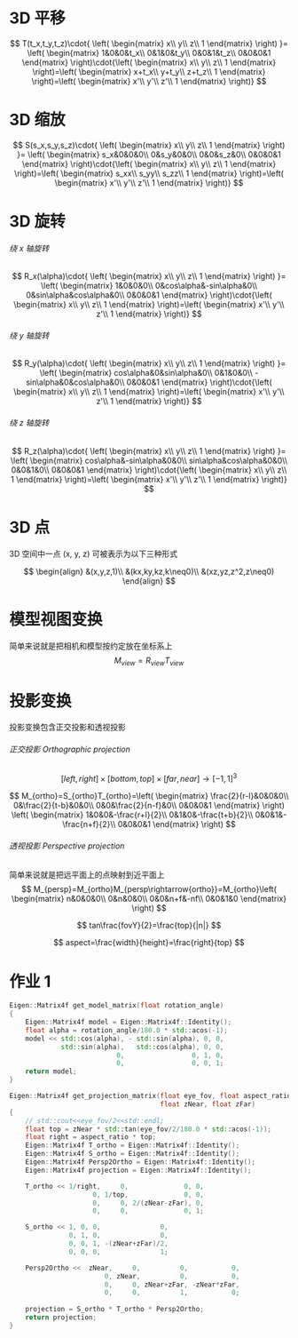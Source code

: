# 3D 平移

$$
T(t_x,t_y,t_z)\cdot{
\left(
\begin{matrix}
x\\
y\\
z\\
1
\end{matrix}
\right)
}=
\left(
\begin{matrix}
1&0&0&t_x\\
0&1&0&t_y\\
0&0&1&t_z\\
0&0&0&1
\end{matrix}
\right)\cdot{\left(
\begin{matrix}
x\\
y\\
z\\
1
\end{matrix}
\right)=\left(
\begin{matrix}
x+t_x\\
y+t_y\\
z+t_z\\
1
\end{matrix}
\right)=\left(
\begin{matrix}
x'\\
y'\\
z'\\
1
\end{matrix}
\right)}
$$

# 3D 缩放

$$
S(s_x,s_y,s_z)\cdot{
\left(
\begin{matrix}
x\\
y\\
z\\
1
\end{matrix}
\right)
}=
\left(
\begin{matrix}
s_x&0&0&0\\
0&s_y&0&0\\
0&0&s_z&0\\
0&0&0&1
\end{matrix}
\right)\cdot{\left(
\begin{matrix}
x\\
y\\
z\\
1
\end{matrix}
\right)=\left(
\begin{matrix}
s_xx\\
s_yy\\
s_zz\\
1
\end{matrix}
\right)=\left(
\begin{matrix}
x'\\
y'\\
z'\\
1
\end{matrix}
\right)}
$$

# 3D 旋转

###### 绕 x 轴旋转

$$
R_x(\alpha)\cdot{
\left(
\begin{matrix}
x\\
y\\
z\\
1
\end{matrix}
\right)
}=
\left(
\begin{matrix}
1&0&0&0\\
0&cos\alpha&-sin\alpha&0\\
0&sin\alpha&cos\alpha&0\\
0&0&0&1
\end{matrix}
\right)\cdot{\left(
\begin{matrix}
x\\
y\\
z\\
1
\end{matrix}
\right)=\left(
\begin{matrix}
x'\\
y'\\
z'\\
1
\end{matrix}
\right)}
$$

###### 绕 y 轴旋转

$$
R_y(\alpha)\cdot{
\left(
\begin{matrix}
x\\
y\\
z\\
1
\end{matrix}
\right)
}=
\left(
\begin{matrix}
cos\alpha&0&sin\alpha&0\\
0&1&0&0\\
-sin\alpha&0&cos\alpha&0\\
0&0&0&1
\end{matrix}
\right)\cdot{\left(
\begin{matrix}
x\\
y\\
z\\
1
\end{matrix}
\right)=\left(
\begin{matrix}
x'\\
y'\\
z'\\
1
\end{matrix}
\right)}
$$

###### 绕 z 轴旋转

$$
R_z(\alpha)\cdot{
\left(
\begin{matrix}
x\\
y\\
z\\
1
\end{matrix}
\right)
}=
\left(
\begin{matrix}
cos\alpha&-sin\alpha&0&0\\
sin\alpha&cos\alpha&0&0\\
0&0&1&0\\
0&0&0&1
\end{matrix}
\right)\cdot{\left(
\begin{matrix}
x\\
y\\
z\\
1
\end{matrix}
\right)=\left(
\begin{matrix}
x'\\
y'\\
z'\\
1
\end{matrix}
\right)}
$$

# 3D 点

3D 空间中一点 (x, y, z) 可被表示为以下三种形式

$$
\begin{align}
&(x,y,z,1)\\
&(kx,ky,kz,k\neq0)\\
&(xz,yz,z^2,z\neq0)
\end{align}
$$

# 模型视图变换

简单来说就是把相机和模型按约定放在坐标系上
$$
M_{view}=R_{view}T_{view}
$$

# 投影变换

投影变换包含正交投影和透视投影

###### 正交投影 Orthographic projection

$$
[left,right]\times[bottom,top]\times[far,near]\rightarrow[-1,1]^3
$$

$$
M_{ortho}=S_{ortho}T_{ortho}=\left(
\begin{matrix}
\frac{2}{r-l}&0&0&0\\
0&\frac{2}{t-b}&0&0\\
0&0&\frac{2}{n-f}&0\\
0&0&0&1
\end{matrix}
\right)
\left(
\begin{matrix}
1&0&0&-\frac{r+l}{2}\\
0&1&0&-\frac{t+b}{2}\\
0&0&1&-\frac{n+f}{2}\\
0&0&0&1
\end{matrix}
\right)
$$

###### 透视投影 Perspective projection

简单来说就是把远平面上的点映射到近平面上
$$
M_{persp}=M_{ortho}M_{persp\rightarrow{ortho}}=M_{ortho}\left(
\begin{matrix}
n&0&0&0\\
0&n&0&0\\
0&0&n+f&-nf\\
0&0&1&0
\end{matrix}
\right)
$$

$$
tan\frac{fovY}{2}=\frac{top}{|n|}
$$

$$
aspect=\frac{width}{height}=\frac{right}{top}
$$

# 作业 1

```c++
Eigen::Matrix4f get_model_matrix(float rotation_angle)
{
    Eigen::Matrix4f model = Eigen::Matrix4f::Identity();
    float alpha = rotation_angle/180.0 * std::acos(-1);
    model << std::cos(alpha), - std::sin(alpha), 0, 0,
             std::sin(alpha),   std::cos(alpha), 0, 0,
                           0,                 0, 1, 0,
                           0,                 0, 0, 1;
    return model;
}

Eigen::Matrix4f get_projection_matrix(float eye_fov, float aspect_ratio,
                                      float zNear, float zFar)
{
    // std::cout<<eye_fov/2<<std::endl;
    float top = zNear * std::tan(eye_fov/2/180.0 * std::acos(-1));
    float right = aspect_ratio * top;
    Eigen::Matrix4f T_ortho = Eigen::Matrix4f::Identity();
    Eigen::Matrix4f S_ortho = Eigen::Matrix4f::Identity();
    Eigen::Matrix4f Persp2Ortho = Eigen::Matrix4f::Identity();
    Eigen::Matrix4f projection = Eigen::Matrix4f::Identity();

    T_ortho << 1/right,     0, 				0, 0,
                     0, 1/top, 				0, 0,
    		         0,     0, 2/(zNear-zFar), 0,
                     0,     0,              0, 1;

    S_ortho << 1, 0, 0, 			  0,
    		   0, 1, 0, 			  0,
    		   0, 0, 1, -(zNear+zFar)/2,
    		   0, 0, 0, 			  1;

    Persp2Ortho <<  zNear,     0,          0,           0,
    				    0, zNear,          0,           0,
    				    0,     0, zNear+zFar, -zNear*zFar,
    					0,     0,          1,           0;
	
    projection = S_ortho * T_ortho * Persp2Ortho;
    return projection;
}
```

